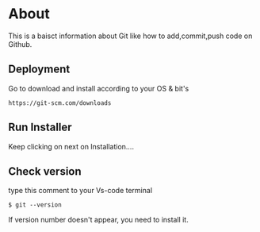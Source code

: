 
# About

This is a baisct information about Git like how to add,commit,push code on Github.



Deployment
-----
Go to download and install according to your OS 
& bit's



    https://git-scm.com/downloads

## Run Installer

Keep clicking on next on Installation....

    
## Check version
type this comment to your Vs-code terminal

    $ git --version
If version number doesn't appear, you need to install it.
